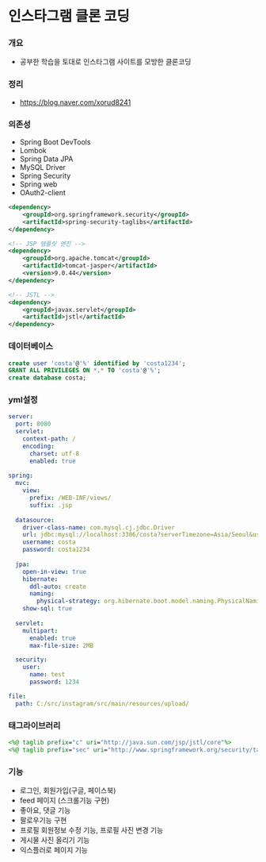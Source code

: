 # 인스타그램 클론 코딩

### 개요
- 공부한 학습을 토대로 인스타그램 사이트를 모방한 클론코딩

### 정리
- https://blog.naver.com/xorud8241

### 의존성

- Spring Boot DevTools
- Lombok
- Spring Data JPA
- MySQL Driver
- Spring Security
- Spring web
- OAuth2-client

```xml
<dependency>
	<groupId>org.springframework.security</groupId>
	<artifactId>spring-security-taglibs</artifactId>
</dependency>

<!-- JSP 템플릿 엔진 -->
<dependency>
	<groupId>org.apache.tomcat</groupId>
	<artifactId>tomcat-jasper</artifactId>
	<version>9.0.44</version>
</dependency>

<!-- JSTL -->
<dependency>
	<groupId>javax.servlet</groupId>
	<artifactId>jstl</artifactId>
</dependency>
```

### 데이터베이스
```sql
create user 'costa'@'%' identified by 'costa1234';
GRANT ALL PRIVILEGES ON *.* TO 'costa'@'%';
create database costa;
```

### yml설정
```yml
server:
  port: 8080
  servlet:
    context-path: /
    encoding:
      charset: utf-8
      enabled: true
    
spring:
  mvc:
    view:
      prefix: /WEB-INF/views/
      suffix: .jsp
      
  datasource:
    driver-class-name: com.mysql.cj.jdbc.Driver
    url: jdbc:mysql://localhost:3306/costa?serverTimezone=Asia/Seoul&useSSL=false&allowPublicKeyRetrieval=true
    username: costa
    password: costa1234
    
  jpa:
    open-in-view: true
    hibernate:
      ddl-auto: create
      naming:
        physical-strategy: org.hibernate.boot.model.naming.PhysicalNamingStrategyStandardImpl
    show-sql: true
      
  servlet:
    multipart:
      enabled: true
      max-file-size: 2MB

  security:
    user:
      name: test
      password: 1234   

file:
  path: C:/src/instagram/src/main/resources/upload/
```

### 태그라이브러리
```jsp
<%@ taglib prefix="c" uri="http://java.sun.com/jsp/jstl/core"%>
<%@ taglib prefix="sec" uri="http://www.springframework.org/security/tags"%>
```

### 기능
- 로그인, 회원가입(구글, 페이스북)
- feed 페이지 (스크롤기능 구현)
- 좋아요, 댓글 기능
- 팔로우기능 구현
- 프로필 회원정보 수정 기능, 프로필 사진 변경 기능
- 게시물 사진 올리기 기능
- 익스플러로 페이지 기능
